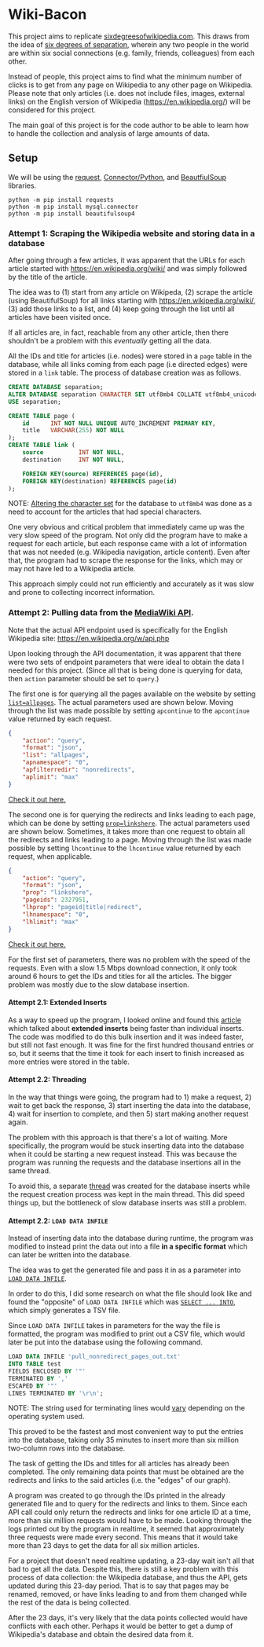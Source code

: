 # Wiki-Bacon

This project aims to replicate [sixdegreesofwikipedia.com](https://www.sixdegreesofwikipedia.com/). This draws from the idea of [six degrees of separation](https://en.wikipedia.org/wiki/Six_degrees_of_separation), wherein any two people in the world are within six social connections (e.g. family, friends, colleagues) from each other.

Instead of people, this project aims to find what the minimum number of clicks is to get from any page on Wikipedia to any other page on Wikipedia. Please note that only articles (i.e. does not include files, images, external links) on the English version of Wikipedia (https://en.wikipedia.org/) will be considered for this project.

The main goal of this project is for the code author to be able to learn how to handle the collection and analysis of large amounts of data.

## Setup
We will be using the [request](https://requests.readthedocs.io/en/master/), [Connector/Python](https://dev.mysql.com/doc/connector-python/en/connector-python-example-connecting.html), and [BeautfiulSoup](https://www.crummy.com/software/BeautifulSoup/bs4/doc/) libraries.
```
python -m pip install requests
python -m pip install mysql.connector
python -m pip install beautifulsoup4
```

### Attempt 1: Scraping the Wikipedia website and storing data in a database

After going through a few articles, it was apparent that the URLs for each article started with https://en.wikipedia.org/wiki/ and was simply followed by the title of the article.

The idea was to (1) start from any article on Wikipeda, (2) scrape the article (using BeautifulSoup) for all links starting with https://en.wikipedia.org/wiki/, (3) add those links to a list, and (4) keep going through the list until all articles have been visited once.

If all articles are, in fact, reachable from any other article, then there shouldn't be a problem with this _eventually_ getting all the data.

All the IDs and title for articles (i.e. nodes) were stored in a `page` table in the database, while all links coming from each page (i.e directed edges) were stored in a `link` table. The process of database creation was as follows.

``` sql
CREATE DATABASE separation;
ALTER DATABASE separation CHARACTER SET utf8mb4 COLLATE utf8mb4_unicode_ci;
USE separation;

CREATE TABLE page (
    id      INT NOT NULL UNIQUE AUTO_INCREMENT PRIMARY KEY,
    title   VARCHAR(255) NOT NULL
);
CREATE TABLE link (
    source          INT NOT NULL,
    destination     INT NOT NULL,

	FOREIGN KEY(source) REFERENCES page(id),
	FOREIGN KEY(destination) REFERENCES page(id)
);
```
NOTE: [Altering the character set](https://stackoverflow.com/questions/6115612/how-to-convert-an-entire-mysql-database-characterset-and-collation-to-utf-8) for the database to `utf8mb4` was done as a need to account for the articles that had special characters.

One very obvious and critical problem that immediately came up was the very slow speed of the program. Not only did the program have to make a request for each article, but each response came with a lot of information that was not needed (e.g. Wikipedia navigation, article content). Even after that, the program had to scrape the response for the links, which may or may not have led to a Wikipedia article.

This approach simply could not run efficiently and accurately as it was slow and prone to collecting incorrect information.

### Attempt 2: Pulling data from the [MediaWiki API](https://www.mediawiki.org/wiki/API:Main_page).

Note that the actual API endpoint used is specifically for the English Wikipedia site: https://en.wikipedia.org/w/api.php

Upon looking through the API documentation, it was apparent that there were two sets of endpoint parameters that were ideal to obtain the data I needed for this project. (Since all that is being done is querying for data, then `action` parameter should be set to `query`.)

The first one is for querying all the pages available on the website by setting [`list=allpages`](https://en.wikipedia.org/w/api.php?action=help&modules=query%2Ballpages). The actual parameters used are shown below. Moving through the list was made possible by setting `apcontinue` to the `apcontinue` value returned by each request.
``` json
{
    "action": "query",
    "format": "json",
    "list": "allpages",
    "apnamespace": "0",
    "apfilterredir": "nonredirects",
    "aplimit": "max"
}
```
[Check it out here.](https://en.wikipedia.org/w/api.php?action=query&format=json&list=allpages&apnamespace=0&apfilterredir=nonredirects&aplimit=max)

The second one is for querying the redirects and links leading to each page, which can be done by setting [`prop=linkshere`](https://en.wikipedia.org/w/api.php?action=help&modules=query%2Blinkshere). The actual parameters used are shown below. Sometimes, it takes more than one request to obtain all the redirects and links leading to a page. Moving through the list was made possible by setting `lhcontinue` to the `lhcontinue` value returned by each request, when applicable.
``` json
{
    "action": "query",
    "format": "json",
    "prop": "linkshere",
    "pageids": 2327951,
    "lhprop": "pageid|title|redirect",
    "lhnamespace": "0",
    "lhlimit": "max"
}
```
[Check it out here.](https://en.wikipedia.org/w/api.php?action=query&format=json&prop=linkshere&pageids=2327951&lhprop=pageid%7Ctitle%7Credirect&lhnamespace=0&lhlimit=max)

For the first set of parameters, there was no problem with the speed of the requests. Even with a slow 1.5 Mbps download connection, it only took around 6 hours to get the IDs and titles for all the articles. The bigger problem was mostly due to the slow database insertion.

#### Attempt 2.1: Extended Inserts
As a way to speed up the program, I looked online and found this [article](https://medium.com/@benmorel/high-speed-inserts-with-mysql-9d3dcd76f723) which talked about **extended inserts** being faster than individual inserts. The code was modified to do this bulk insertion and it was indeed faster, but still not fast enough. It was fine for the first hundred thousand entries or so, but it seems that the time it took for each insert to finish increased as more entries were stored in the table.

#### Attempt 2.2: Threading
In the way that things were going, the program had to 1) make a request, 2) wait to get back the response, 3) start inserting the data into the database, 4) wait for insertion to complete, and then 5) start making another request again.

The problem with this approach is that there's a lot of waiting. More specifically, the program would be stuck inserting data into the database when it could be starting a new request instead. This was because the program was running the requests and the database insertions all in the same thread.

To avoid this, a separate [thread](https://stackoverflow.com/questions/3044580/multiprocessing-vs-threading-python) was created for the database inserts while the request creation process was kept in the main thread. This did speed things up, but the bottleneck of slow database inserts was still a problem.

#### Attempt 2.2: `LOAD DATA INFILE`
Instead of inserting data into the database during runtime, the program was modified to instead print the data out into a file **in a specific format** which can later be written into the database.

The idea was to get the generated file and pass it in as a parameter into [`LOAD DATA INFILE`](https://dev.mysql.com/doc/refman/8.0/en/load-data.html).

In order to do this, I did some research on what the file should look like and found the "opposite" of `LOAD DATA INFILE` which was [`SELECT ... INTO`](https://dev.mysql.com/doc/refman/8**.0/en/select-into.html), which simply generates a TSV file.

Since `LOAD DATA INFILE` takes in parameters for the way the file is formatted, the program was modified to print out a CSV file, which would later be put into the database using the following command.
``` sql
LOAD DATA INFILE 'pull_nonredirect_pages_out.txt'
INTO TABLE test
FIELDS ENCLOSED BY '"'
TERMINATED BY ','
ESCAPED BY '"'
LINES TERMINATED BY '\r\n';
```
NOTE: The string used for terminating lines would [vary](https://stackoverflow.com/questions/3821784/whats-the-difference-between-n-and-r-n) depending on the operating system used.

This proved to be the fastest and most convenient way to put the entries into the database, taking only 35 minutes to insert more than six million two-column rows into the database.

The task of getting the IDs and titles for all articles has already been completed. The only remaining data points that must be obtained are the redirects and links to the said articles (i.e. the "edges" of our graph).

A program was created to go through the IDs printed in the already generated file and to query for the redirects and links to them. Since each API call could only return the redirects and links for one article ID at a time, more than six million requests would have to be made. Looking through the logs printed out by the program in realtime, it seemed that approximately three requests were made every second. This means that it would take more than 23 days to get the data for all six million articles.

For a project that doesn't need realtime updating, a 23-day wait isn't all that bad to get all the data. Despite this, there is still a key problem with this process of data collection: the Wikipedia database, and thus the API, gets updated during this 23-day period. That is to say that pages may be renamed, removed, or have links leading to and from them changed while the rest of the data is being collected.

After the 23 days, it's very likely that the data points collected would have conflicts with each other. Perhaps it would be better to get a dump of Wikipedia's database and obtain the desired data from it.
